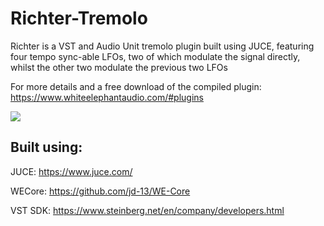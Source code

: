 # Richter-Tremolo
Richter is a VST and Audio Unit tremolo plugin built using JUCE, featuring four tempo sync-able LFOs, two of which modulate the signal directly, whilst the other two modulate the previous two LFOs

For more details and a free download of the compiled plugin: https://www.whiteelephantaudio.com/#plugins  

![](https://whiteelephantaudio.com/thumbs/richterThumbOriginal.png)

## Built using:  

JUCE: https://www.juce.com/  

WECore: https://github.com/jd-13/WE-Core  

VST SDK: https://www.steinberg.net/en/company/developers.html  
